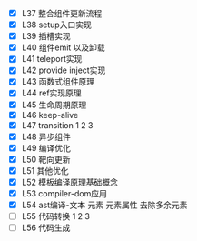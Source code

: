 - [x] L37 整合组件更新流程
- [x] L38 setup入口实现
- [x] L39 插槽实现
- [x] L40 组件emit 以及卸载
- [x] L41 teleport实现
- [x] L42 provide inject实现
- [x] L43 函数式组件原理
- [x] L44 ref实现原理
- [x] L45 生命周期原理
- [x] L46 keep-alive
- [x] L47 transition 1 2 3
- [x] L48 异步组件
- [x] L49 编译优化
- [x] L50 靶向更新
- [x] L51 其他优化
- [x] L52 模板编译原理基础概念
- [x] L53 compiler-dom应用
- [x] L54 ast编译-文本 元素 元素属性 去除多余元素
- [ ] L55 代码转换 1 2 3
- [ ] L56 代码生成
